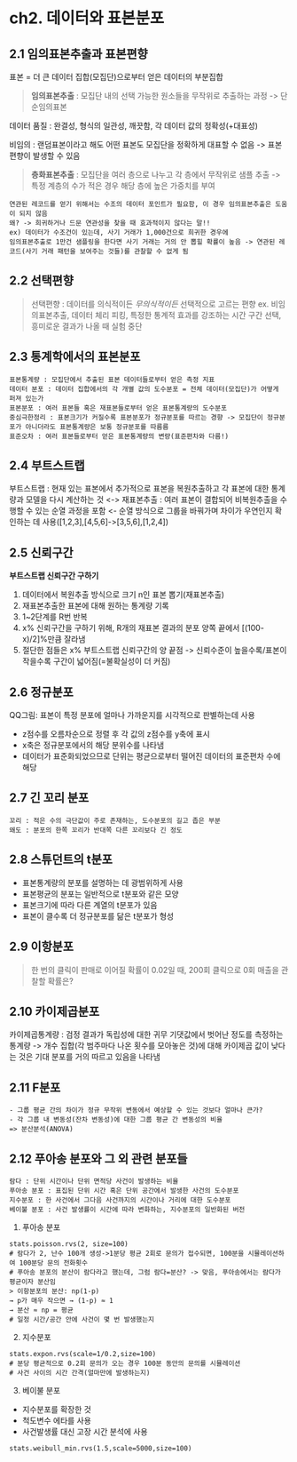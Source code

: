 # ch2. 데이터와 표본분포

## 2.1 임의표본추출과 표본편향
표본 = 더 큰 데이터 집합(모집단)으로부터 얻은 데이터의 부분집합
> **임의표본추출** : 모집단 내의 선택 가능한 원소들을 무작위로 추출하는 과정 -> 단순임의표본

데이터 품질 : 완결성, 형식의 일관성, 깨끗함, 각 데이터 값의 정확성(+대표성)

비임의 : 랜덤표본이라고 해도 어떤 표본도 모집단을 정확하게 대표할 수 없음 -> 표본편향이 발생할 수 있음

> **층화표본추출** : 모집단을 여러 층으로 나누고 각 층에서 무작위로 샘플 추출 -> 특정 계층의 수가 적은 경우 해당 층에 높은 가중치를 부여

```
연관된 레코드를 얻기 위해서는 수조의 데이터 포인트가 필요함, 이 경우 임의표본추출은 도움이 되지 않음
왜? -> 희귀하거나 드문 연관성을 찾을 때 효과적이지 않다는 말!!
ex) 데이터가 수조건이 있는데, 사기 거래가 1,000건으로 희귀한 경우에
임의표본추출로 1만건 샘플링을 한다면 사기 거래는 거의 안 뽑힐 확률이 높음 -> 연관된 레코드(사기 거래 패턴을 보여주는 것들)를 관찰할 수 없게 됨 
```

## 2.2 선택편향
> 선택편향 : 데이터를 의식적이든 *무의식적이든* 선택적으로 고르는 편향
ex. 비임의표본추출, 데이터 체리 피킹, 특정한 통계적 효과를 강조하는 시간 구간 선택, 흥미로운 결과가 나올 때 실험 중단


## 2.3 통계학에서의 표본분포
```
표본통계량 : 모집단에서 추출된 표본 데이터들로부터 얻은 측정 지표
데이터 분포 : 데이터 집합에서의 각 개별 값의 도수분포 = 전체 데이터(모집단)가 어떻게 퍼져 있는가
표본분포 : 여러 표본들 혹은 재표본들로부터 얻은 표본통계량의 도수분포
중심극한정리 : 표본크기가 커질수록 표본분포가 정규분포를 따르는 경향 -> 모집단이 정규분포가 아니더라도 표본통계량은 보통 정규분포를 따름름
표준오차 : 여러 표본들로부터 얻은 표본통계량의 변량(표준편차와 다름!)
```

## 2.4 부트스트랩
부트스트랩 : 현재 있는 표본에서 추가적으로 표본을 복원추출하고 각 표본에 대한 통계량과 모델을 다시 계산하는 것
<-> 재표본추출 : 여러 표본이 결합되어 비복원추출을 수행할 수 있는 순열 과정을 포함 <- 순열 방식으로 그룹을 바꿔가며 차이가 우연인지 확인하는 데 사용([1,2,3],[4,5,6]->[3,5,6],[1,2,4])

## 2.5 신뢰구간
**부트스트랩 신뢰구간 구하기**
1. 데이터에서 복원추출 방식으로 크기 n인 표본 뽑기(재표본추출)
2. 재표본추출한 표본에 대해 원하는 통계량 기록
3. 1~2단계를 R번 반복
4. x% 신뢰구간을 구하기 위해, R개의 재표본 결과의 분포 양쪽 끝에서 [(100-x)/2]%만큼 잘라냄
5. 절단한 점들은 x% 부트스트랩 신뢰구간의 양 끝점
-> 신뢰수준이 높을수록/표본이 작을수록 구간이 넓어짐(=불확실성이 더 커짐)

## 2.6 정규분포
QQ그림: 표본이 특정 분포에 얼마나 가까운지를 시각적으로 판별하는데 사용
- z점수를 오름차순으로 정렬 후 각 값의 z점수를 y축에 표시
- x축은 정규분포에서의 해당 분위수를 나타냄
- 데이터가 표준화되었으므로 단위는 평균으로부터 떨어진 데이터의 표준편차 수에 해당

## 2.7 긴 꼬리 분포
```
꼬리 : 적은 수의 극단값이 주로 존재하는, 도수분포의 길고 좁은 부분
왜도 : 분포의 한쪽 꼬리가 반대쪽 다른 꼬리보다 긴 정도
```

## 2.8 스튜던트의 t분포
- 표본통계량의 분포를 설명하는 데 광범위하게 사용
- 표본평균의 분포는 일반적으로 t분포와 같은 모양
- 표본크기에 따라 다른 계열의 t분포가 있음
- 표본이 클수록 더 정규분포를 닮은 t분포가 형성

## 2.9 이항분포
> 한 번의 클릭이 판매로 이어질 확률이 0.02일 때, 200회 클릭으로 0회 매출을 관찰할 확률은?

## 2.10 카이제곱분포
카이제곱통계량 : 검정 결과가 독립성에 대한 귀무 기댓값에서 벗어난 정도를 측정하는 통계량
-> 개수 집합(각 범주마다 나온 횟수를 모아놓은 것)에 대해 카이제곱 값이 낮다는 것은 기대 분포를 거의 따르고 있음을 나타냄

## 2.11 F분포
```
- 그룹 평균 간의 차이가 정규 무작위 변동에서 예상할 수 있는 것보다 얼마나 큰가?
- 각 그룹 내 변동성(잔차 변동성)에 대한 그룹 평균 간 변동성의 비율
=> 분산분석(ANOVA)
```

## 2.12 푸아송 분포와 그 외 관련 분포들
``` 
람다 : 단위 시간이나 단위 면적당 사건이 발생하는 비율
푸아송 분포 : 표집된 단위 시간 혹은 단위 공간에서 발생한 사건의 도수분포
지수분포 : 한 사건에서 그다음 사건까지의 시간이나 거리에 대한 도수분포
베이불 분포 : 사건 발생률이 시간에 따라 변화하는, 지수분포의 일반화된 버전
```
1. 푸아송 분포
```
stats.poisson.rvs(2, size=100) 
# 람다가 2, 난수 100개 생성->1분당 평균 2회로 문의가 접수되면, 100분을 시뮬레이션하여 100분당 문의 전화횟수
# 푸아송 분포의 분산이 람다라고 했는데, 그럼 람다=분산? -> 맞음, 푸아송에서는 람다가 평균이자 분산임
> 이항분포의 분산: np(1-p)
→ p가 매우 작으면 → (1-p) ≈ 1
→ 분산 ≈ np = 평균
# 일정 시간/공간 안에 사건이 몇 번 발생했는지
```
2. 지수분포
```
stats.expon.rvs(scale=1/0.2,size=100)
# 분당 평균적으로 0.2회 문의가 오는 경우 100분 동안의 문의를 시뮬레이션
# 사건 사이의 시간 간격(얼마만에 발생하는지)
```
3. 베이불 분포
- 지수분포를 확장한 것
- 척도변수 에타를 사용
- 사건발생률 대신 고장 시간 분석에 사용
```
stats.weibull_min.rvs(1.5,scale=5000,size=100)
```



